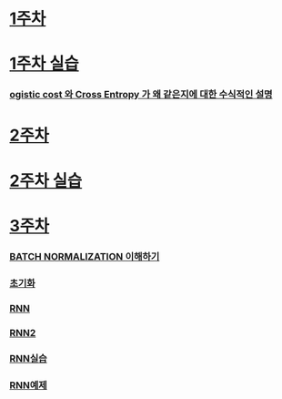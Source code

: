 # [1주차](https://colab.research.google.com/github/songmoo/DataAnalysis/blob/master/Deep%20learning/모두의%20딥러닝.ipynb)
# [1주차 실습](https://colab.research.google.com/github/songmoo/DataAnalysis/blob/master/Deep%20learning/모두의딥러닝_실습1.ipynb)
### [ogistic cost 와 Cross Entropy 가 왜 같은지에 대한 수식적인 설명](http://mazdah.tistory.com/791)

# [2주차](https://colab.research.google.com/github/songmoo/DataAnalysis/blob/master/Deep%20learning/모두의%20딥러닝2.ipynb)
# [2주차 실습](https://colab.research.google.com/github/songmoo/DataAnalysis/blob/master/Deep%20learning/모두의딥러닝2_실습2.ipynb)

# [3주차](https://colab.research.google.com/github/songmoo/DataAnalysis/blob/master/Deep%20learning/모두의%20딥러닝3.ipynb)
### [BATCH NORMALIZATION 이해하기](https://de-novo.org/2018/05/28/batch-normalization-%EC%9D%B4%ED%95%B4%ED%95%98%EA%B8%B0/)
### [초기화](http://gomguard.tistory.com/184)
### [RNN](https://medium.com/qandastudy/mathpresso-%EB%A8%B8%EC%8B%A0-%EB%9F%AC%EB%8B%9D-%EC%8A%A4%ED%84%B0%EB%94%94-12-rnn-recurrent-neural-nerwork-1-b28968016ca9)
### [RNN2](http://aikorea.org/blog/rnn-tutorial-1/)
### [RNN실습](https://colab.research.google.com/github/songmoo/DataAnalysis/blob/master/Deep%20learning/RNN.ipynb)
### [RNN예제](https://colab.research.google.com/github/songmoo/DataAnalysis/blob/master/Deep%20learning/.ipynb)
